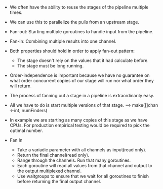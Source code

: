 * We often have the ability to reuse the stages of the pipeline multiple times.
* We can use this to parallelize the pulls from an upstream stage.

* Fan-out: Starting multiple goroutines to handle input from the pipeline.
* Fan-in: Combining multiple results into one channel.

* Both properties should hold in order to apply fan-out pattern: 
    * The stage doesn't rely on the values that it had calculate before.
    * The stage must be long running.

* Order-independence is important because we have no guarantee on what order concurrent copies of our stage will run nor what order they will return.

* The process of fanning out a stage in a pipeline is extraordinarily easy.
* All we have to do is start multiple versions of that stage.
    ==> make([]chan <-int, numFinders)
* In example we are starting as many copies of this stage as we have CPUs. For production empirical testing would be required to pick the optimal number.


* Fan In
    * Take a variadic parameter with all channels as input(read only).
    * Return the final channel(read only).
    * Range through the channels. Run that many goroutines.
    * Each goroutine will read all values from that channel and output to the output multiplexed channel.
    * Use waitgroups to ensure that we wait for all goroutines to finish before returning the final output channel.